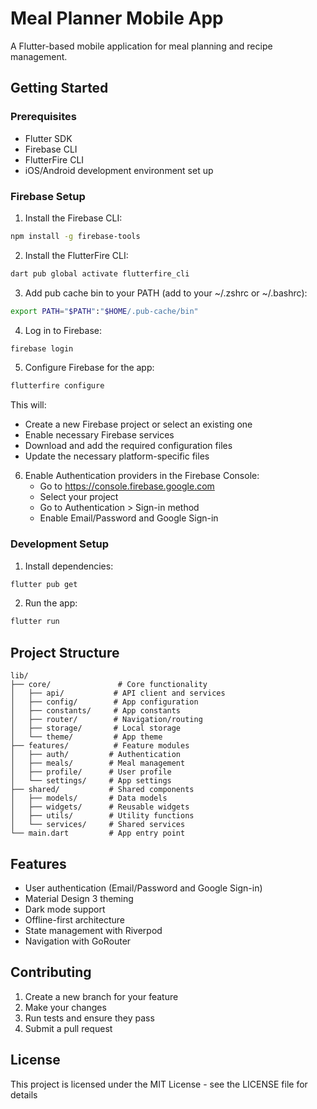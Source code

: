 # Meal Planner Mobile App

A Flutter-based mobile application for meal planning and recipe management.

## Getting Started

### Prerequisites

- Flutter SDK
- Firebase CLI
- FlutterFire CLI
- iOS/Android development environment set up

### Firebase Setup

1. Install the Firebase CLI:
```bash
npm install -g firebase-tools
```

2. Install the FlutterFire CLI:
```bash
dart pub global activate flutterfire_cli
```

3. Add pub cache bin to your PATH (add to your ~/.zshrc or ~/.bashrc):
```bash
export PATH="$PATH":"$HOME/.pub-cache/bin"
```

4. Log in to Firebase:
```bash
firebase login
```

5. Configure Firebase for the app:
```bash
flutterfire configure
```

This will:
- Create a new Firebase project or select an existing one
- Enable necessary Firebase services
- Download and add the required configuration files
- Update the necessary platform-specific files

6. Enable Authentication providers in the Firebase Console:
   - Go to https://console.firebase.google.com
   - Select your project
   - Go to Authentication > Sign-in method
   - Enable Email/Password and Google Sign-in

### Development Setup

1. Install dependencies:
```bash
flutter pub get
```

2. Run the app:
```bash
flutter run
```

## Project Structure

```
lib/
├── core/               # Core functionality
│   ├── api/           # API client and services
│   ├── config/        # App configuration
│   ├── constants/     # App constants
│   ├── router/        # Navigation/routing
│   ├── storage/       # Local storage
│   └── theme/         # App theme
├── features/          # Feature modules
│   ├── auth/         # Authentication
│   ├── meals/        # Meal management
│   ├── profile/      # User profile
│   └── settings/     # App settings
├── shared/           # Shared components
│   ├── models/       # Data models
│   ├── widgets/      # Reusable widgets
│   ├── utils/        # Utility functions
│   └── services/     # Shared services
└── main.dart         # App entry point
```

## Features

- User authentication (Email/Password and Google Sign-in)
- Material Design 3 theming
- Dark mode support
- Offline-first architecture
- State management with Riverpod
- Navigation with GoRouter

## Contributing

1. Create a new branch for your feature
2. Make your changes
3. Run tests and ensure they pass
4. Submit a pull request

## License

This project is licensed under the MIT License - see the LICENSE file for details
